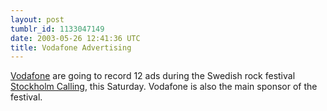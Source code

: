 ```yaml
---
layout: post
tumblr_id: 1133047149
date: 2003-05-26 12:41:36 UTC
title: Vodafone Advertising
---
```


<a href="http://www.vodafone.se" target="_blank">Vodafone</a> are going to record 12 ads during the Swedish rock festival <a href="http://www.stockholmcalling.com" target="_blank">Stockholm Calling</a>, this Saturday. Vodafone is also the main sponsor of the festival.
